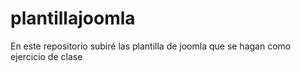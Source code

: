 # plantillajoomla
En este repositorio subiré las plantilla de joomla que se hagan como ejercicio de clase
